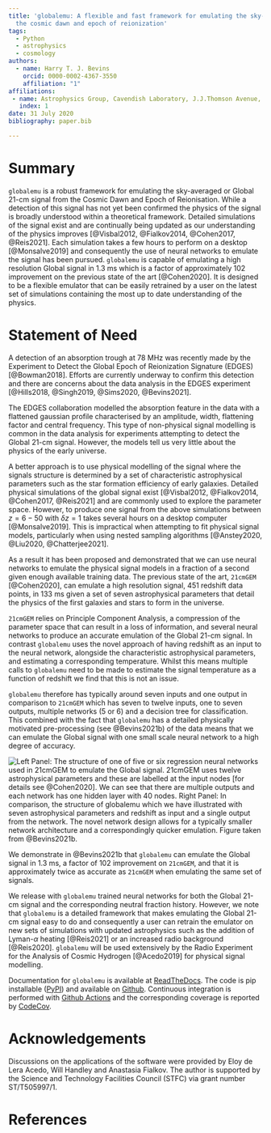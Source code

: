 ```yaml
---
title: 'globalemu: A flexible and fast framework for emulating the sky-averaged 21-signal from
  the cosmic dawn and epoch of reionization'
tags:
  - Python
  - astrophysics
  - cosmology
authors:
  - name: Harry T. J. Bevins
    orcid: 0000-0002-4367-3550
    affiliation: "1"
affiliations:
 - name: Astrophysics Group, Cavendish Laboratory, J.J.Thomson Avenue, Cambridge, CB3 0HE, United Kingdom
   index: 1
date: 31 July 2020
bibliography: paper.bib

---
```


# Summary

``globalemu`` is a robust framework for emulating the sky-averaged
or Global 21-cm signal from the Cosmic Dawn and Epoch of Reionisation. While
a detection of this signal has not yet been confirmed the physics of the signal
is broadly understood within a theoretical framework. Detailed simulations of
the signal exist and are continually being updated as our understanding of the
physics improves [@Visbal2012, @Fialkov2014, @Cohen2017, @Reis2021]. Each
simulation takes a few hours to perform on a desktop [@Monsalve2019] and
consequently the use of neural networks to emulate the signal has been pursued.
``globalemu`` is capable of emulating a high resolution Global signal in 1.3 ms
which is a factor of approximately 102 improvement on the previous
state of the art [@Cohen2020]. It is
designed to be a flexible emulator that can be easily retrained by a user on
the latest set of simulations containing the most up to date understanding
of the physics.

# Statement of Need

A detection of an absorption trough at $78$ MHz was recently made by the
Experiment to Detect the Global Epoch of Reionization Signature (EDGES) [@Bowman2018].
Efforts are currently underway to confirm this detection
and there are concerns about the data analysis in the
EDGES experiment [@Hills2018, @Singh2019, @Sims2020, @Bevins2021].

The EDGES collaboration modelled the absorption feature in the data with a
flattened gaussian profile characterised by an amplitude, width, flattening
factor and central frequency. This type of non-physical signal modelling is
common in the data analysis for experiments attempting to detect the Global
21-cm signal. However, the models tell us very little about the physics of the
early universe.

A better approach is to use physical modelling of the signal where the signals
structure is determined by a set of characteristic astrophysical parameters
such as the star formation efficiency of early galaxies. Detailed physical
simulations of the global signal exist [@Visbal2012, @Fialkov2014, @Cohen2017, @Reis2021]
and are commonly used to explore the parameter space. However, to produce
one signal from the above simulations between $z = 6 - 50$ with $\delta z = 1$
takes several hours on a desktop computer [@Monsalve2019]. This is impractical
when attempting to fit physical signal models, particularly when using
nested sampling algorithms [@Anstey2020, @Liu2020, @Chatterjee2021].

As a result it has been proposed and demonstrated that we can use neural networks
to emulate the physical signal models in a fraction of a second given enough
available training data. The previous state of the art, ``21cmGEM`` [@Cohen2020],
can emulate a high resolution signal, 451 redshift data points, in 133 ms
given a set of seven astrophysical parameters that detail the physics of the
first galaxies and stars to form in the universe.

``21cmGEM`` relies on Principle Component Analysis, a compression of
the parameter space that can result in a loss of information, and several neural networks to
produce an accurate emulation of the Global 21-cm signal. In contrast ``globalemu``
uses the novel approach of having redshift as an input to the neural network,
alongside the characteristic astrophysical parameters, and estimating a
corresponding temperature. Whilst this means multiple calls to ``globalemu``
need to be made to estimate the signal temperature as a function of redshift
we find that this is not an issue.

``globalemu`` therefore has typically around seven inputs and one output in
comparison to ``21cmGEM`` which has seven to twelve inputs, one to
seven outputs, multiple networks (5 or 6) and a decision tree for classification.
This combined with the fact that ``globalemu`` has a detailed physically motivated
pre-processing (see @Bevins2021b) of the data means that we can
emulate the Global signal with one small scale neural network to a high degree of
accuracy.

![**Left Panel:** The structure of one of five or six regression neural networks
used in ``21cmGEM`` to emulate the Global signal. ``21cmGEM`` uses twelve astrophysical
parameters and these are labelled at the input nodes [for details see @Cohen2020].
We can see that there are multiple outputs and each network has one hidden layer with
40 nodes. **Right Panel:** In comparison, the structure
of ``globalemu`` which we have illustrated with seven astrophysical parameters and
redshift as input and a single output from the
network. The novel network design allows for a typically smaller
network architecture and a correspondingly quicker emulation.
Figure taken from @Bevins2021b.](network_design.png)

We demonstrate in @Bevins2021b that ``globalemu`` can emulate the
Global signal in 1.3 ms, a factor of 102 improvement on ``21cmGEM``, and that
it is approximately twice as accurate as ``21cmGEM`` when emulating the same
set of signals.

We release with ``globalemu`` trained neural networks for both the Global 21-cm
signal and the corresponding neutral fraction history. However, we note that
``globalemu`` is a detailed framework that makes emulating the Global 21-cm signal
easy to do and consequently a user can retrain the emulator on new sets of
simulations with updated astrophysics such as the addition of Lyman-$\alpha$
heating [@Reis2021] or an increased radio background [@Reis2020]. ``globalemu``
will be used extensively by the Radio Experiment for the Analysis of
Cosmic Hydrogen [@Acedo2019] for physical signal modelling.

Documentation for ``globalemu`` is available at
[ReadTheDocs](https://globalemu.readthedocs.io/). The code is
pip installable ([PyPI](https://pypi.org/project/globalemu/)) and available
on [Github](https://github.com/htjb/globalemu/). Continuous integration
is performed with [Github Actions](https://github.com/htjb/globalemu/actions)
and the corresponding coverage is
reported by [CodeCov](https://app.codecov.io/gh/htjb/globalemu).

# Acknowledgements

Discussions on the applications of the software were provided by Eloy de Lera Acedo,
Will Handley and Anastasia Fialkov. The author is supported by the Science and
Technology Facilities Council (STFC) via grant number ST/T505997/1.

# References
